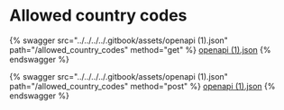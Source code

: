 # Allowed country codes

{% swagger src="../../../../.gitbook/assets/openapi (1).json" path="/allowed_country_codes" method="get" %}
[openapi (1).json](<../../../../.gitbook/assets/openapi (1).json>)
{% endswagger %}

{% swagger src="../../../../.gitbook/assets/openapi (1).json" path="/allowed_country_codes" method="post" %}
[openapi (1).json](<../../../../.gitbook/assets/openapi (1).json>)
{% endswagger %}
